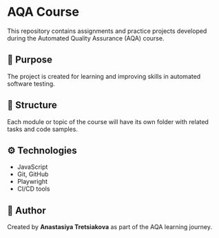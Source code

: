 # AQA Course

This repository contains assignments and practice projects developed during the Automated Quality Assurance (AQA) course.

## 📘 Purpose

The project is created for learning and improving skills in automated software testing.

## 🧩 Structure

Each module or topic of the course will have its own folder with related tasks and code samples.

## ⚙️ Technologies

- JavaScript
- Git, GitHub
- Playwright
- CI/CD tools

## 🧠 Author

Created by **Anastasiya Tretsiakova** as part of the AQA learning journey.